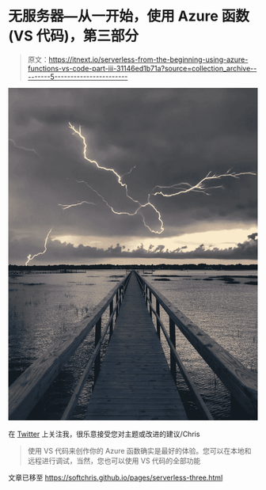 # 无服务器—从一开始，使用 Azure 函数(VS 代码)，第三部分

> 原文：<https://itnext.io/serverless-from-the-beginning-using-azure-functions-vs-code-part-iii-31146ed1b71a?source=collection_archive---------5----------------------->

![](img/e720aa5d32f0d28855e5bad766df61d8.png)

在 [Twitter](https://twitter.com/chris_noring) 上关注我，很乐意接受您对主题或改进的建议/Chris

> 使用 VS 代码来创作你的 Azure 函数确实是最好的体验。您可以在本地和远程进行调试，当然，您也可以使用 VS 代码的全部功能

文章已移至 https://softchris.github.io/pages/serverless-three.html